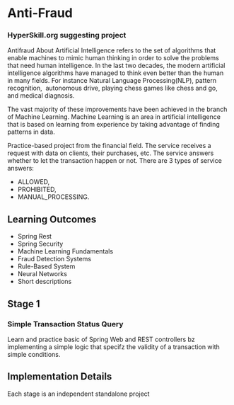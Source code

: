 # Anti-Fraud
### HyperSkill.org suggesting project

Antifraud
About
Artificial Intelligence refers to the set of algorithms that enable machines to mimic human thinking in order to solve the problems that need human intelligence. In the last two decades, the modern artificial intelligence algorithms have managed to think even better than the human in many fields. For instance Natural Language Processing(NLP), pattern recognition,  autonomous drive, playing chess games like chess and go, and medical diagnosis.

The vast majority of these improvements have been achieved in the branch of Machine Learning. Machine Learning is an area in artificial intelligence that is based on learning from experience by taking advantage of finding patterns in data.

Practice-based project from the financial field. The service receives a request with data on clients, their purchases, etc. The service answers whether to let the transaction happen or not. There are 3 types of service answers:

* ALLOWED,
* PROHIBITED,
* MANUAL_PROCESSING.
## Learning Outcomes
* Spring Rest
* Spring Security
* Machine Learning Fundamentals
* Fraud Detection Systems
* Rule-Based System
* Neural Networks
* Short descriptions

## Stage 1
### Simple Transaction Status Query
Learn and practice basic of Spring Web and REST controllers bz implementing a simple logic that specifz the validity of a transaction with simple conditions.





## Implementation Details 
Each stage is an independent standalone project
